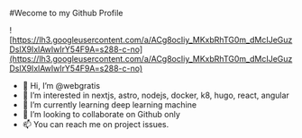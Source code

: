 #Wecome to my Github Profile

![https://lh3.googleusercontent.com/a/ACg8ocIiy_MKxbRhTG0m_dMcIJeGuzDslX9IxlAwIwIrY54F9A=s288-c-no](https://lh3.googleusercontent.com/a/ACg8ocIiy_MKxbRhTG0m_dMcIJeGuzDslX9IxlAwIwIrY54F9A=s288-c-no)

- 👋 Hi, I’m @webgratis
- 👀 I’m interested in nextjs, astro, nodejs, docker, k8, hugo, react, angular
- 🌱 I’m currently learning deep learning machine
- 💞️ I’m looking to collaborate on Github only
- 📫 You can reach me on project issues.

<!---
webgratis/webgratis is a ✨ special ✨ repository because its `README.md` (this file) appears on your GitHub profile.
You can click the Preview link to take a look at your changes.
--->
